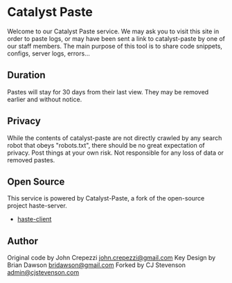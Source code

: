 # Catalyst Paste

Welcome to our Catalyst Paste service. We may ask you to visit this site in order to
paste logs, or may have been sent a link to catalyst-paste by one of our staff
members. The main purpose of this tool is to share code snippets, configs, server logs,
errors...

## Duration

Pastes will stay for 30 days from their last view. They may be removed earlier
and without notice.

## Privacy

While the contents of catalyst-paste are not directly crawled by any search robot
that obeys "robots.txt", there should be no great expectation of privacy.  Post
things at your own risk. Not responsible for any loss of data or removed
pastes.

## Open Source

This service is powered by Catalyst-Paste, a fork of the open-source project haste-server.

* [haste-client](https://github.com/seejohnrun/haste-client)

## Author

Original code by John Crepezzi <john.crepezzi@gmail.com>
Key Design by Brian Dawson <bridawson@gmail.com>
Forked by CJ Stevenson <admin@cjstevenson.com>
